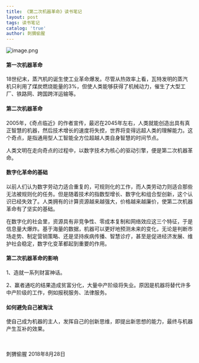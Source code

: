 ```yaml
---
title: 《第二次机器革命》读书笔记
layout: post
tags: 读书笔记
catalog: 'true'
author: 刺猬偷腥
---
```

![image.png](https://upload-images.jianshu.io/upload_images/8031739-941f78e5666b04cf.png?imageMogr2/auto-orient/strip%7CimageView2/2/w/1240)

#### 第一次机器革命

18世纪末，蒸汽机的诞生使工业革命爆发。尽管从热效率上看，瓦特发明的蒸汽机只利用了煤炭燃烧能量的3%，但使人类能够获得了机械动力，催生了大型工厂、铁路网、跨国跨洋运输等。

#### 第二次机器革命

2005年，《奇点临近》的作者宣传，最迟在2045年左右，人类就能创造出具有真正智慧的机器，然后技术增长的速度将失控，世界将变得远超人类的理解能力。这个奇点，是指通用型人工智能全方位超越人类自身智慧的时间节点。

人类文明在走向奇点的过程中，以数字技术为核心的驱动引擎，便是第二次机器革命。

#### 数字化革命的基础

以前人们认为数字劳动力适合重复的，可规则化的工作，而人类劳动力则适合那些无法被规则化的任务。但是随着技术的指数型增长、数字化和组合型创新，这个认识已经失效了。人类拥有的计算资源越来越强大，价格越来越廉价，使第二次机器革命有了坚实的基础。

在数字化的社会里，资源具有非竞争性、零成本复制和网络效应这三个特征，于是信息量大爆炸。基于海量的数据，机器可以更好地预测未来的变化，无论是判断市场走势、制定营销策略、还是坚持疾病传播、智慧诊疗，甚至是促进经济发展、维护社会稳定，数字化变革都起到重要的作用。

#### 第二次机器革命的影响

1、造就一系列财富神话。

2、赢者通吃的结果造成贫富分化，大量中产阶级将失业。原因是机器将替代许多中产阶级的工作，例如报税服务、法律服务。

#### 如何避免自己被淘汰

使自己成为机器的主人，发挥自己的创新思维，即提出新思想的能力，最终与机器产生互补的效果。

<br><br>
刺猬偷腥
2018年8月28日